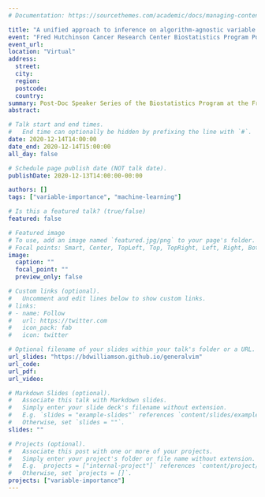 ```yaml
---
# Documentation: https://sourcethemes.com/academic/docs/managing-content/

title: "A unified approach to inference on algorithm-agnostic variable importance"
event: "Fred Hutchinson Cancer Research Center Biostatistics Program Post-Doc Speaker Series"
event_url:
location: "Virtual"
address:
  street:
  city:
  region:
  postcode:
  country:
summary: Post-Doc Speaker Series of the Biostatistics Program at the Fred Hutchinson Cancer Research Center
abstract:

# Talk start and end times.
#   End time can optionally be hidden by prefixing the line with `#`.
date: 2020-12-14T14:00:00
date_end: 2020-12-14T15:00:00
all_day: false

# Schedule page publish date (NOT talk date).
publishDate: 2020-12-13T14:00:00-00:00

authors: []
tags: ["variable-importance", "machine-learning"]

# Is this a featured talk? (true/false)
featured: false

# Featured image
# To use, add an image named `featured.jpg/png` to your page's folder.
# Focal points: Smart, Center, TopLeft, Top, TopRight, Left, Right, BottomLeft, Bottom, BottomRight.
image:
  caption: ""
  focal_point: ""
  preview_only: false

# Custom links (optional).
#   Uncomment and edit lines below to show custom links.
# links:
# - name: Follow
#   url: https://twitter.com
#   icon_pack: fab
#   icon: twitter

# Optional filename of your slides within your talk's folder or a URL.
url_slides: "https://bdwilliamson.github.io/generalvim"
url_code:
url_pdf:
url_video:

# Markdown Slides (optional).
#   Associate this talk with Markdown slides.
#   Simply enter your slide deck's filename without extension.
#   E.g. `slides = "example-slides"` references `content/slides/example-slides.md`.
#   Otherwise, set `slides = ""`.
slides: ""

# Projects (optional).
#   Associate this post with one or more of your projects.
#   Simply enter your project's folder or file name without extension.
#   E.g. `projects = ["internal-project"]` references `content/project/deep-learning/index.md`.
#   Otherwise, set `projects = []`.
projects: ["variable-importance"]
---
```

